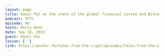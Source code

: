```yaml
---
layout: page
title: Raoul Pal on the state of the global financial system and Bitcoin as an alternative system
podcast: TFTC
episode: 99
hosts: Marty Bent
date: Sep 18, 2019
guest: Raoul Pal
lesson: ['']
link: https://anchor.fm/tales-from-the-crypt/episodes/Tales-from-the-Crypt-99-Raoul-Pal-e5edq7
---
```

